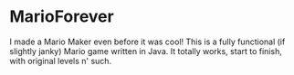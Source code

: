 # MarioForever

I made a Mario Maker even before it was cool!  This is a fully functional (if slightly janky) Mario game written in Java.  It totally works, start to finish, with original levels n' such.